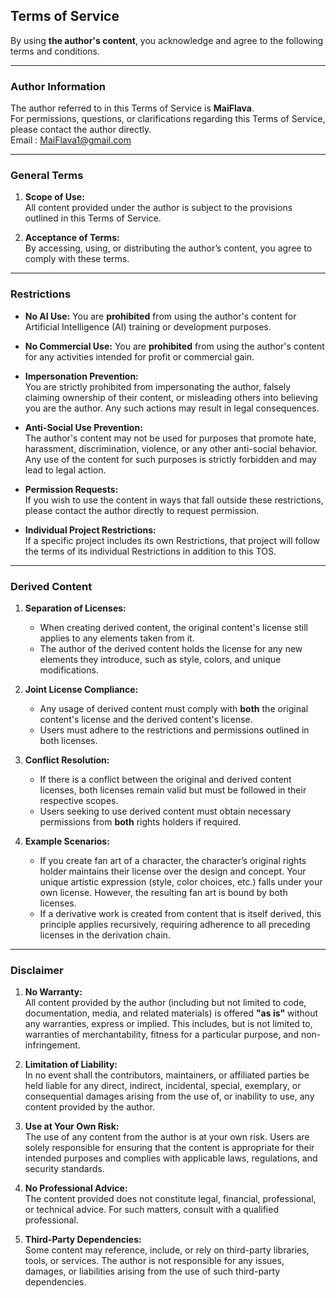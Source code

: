 ## **Terms of Service**

By using **the author's content**, you acknowledge and agree to the following terms and conditions.

---

### **Author Information**

The author referred to in this Terms of Service is **MaiFlava**.\
For permissions, questions, or clarifications regarding this Terms of Service, please contact the author directly.\
Email : MaiFlava1@gmail.com

---

### **General Terms**

1. **Scope of Use:**\
   All content provided under the author is subject to the provisions outlined in this Terms of Service.

2. **Acceptance of Terms:**\
   By accessing, using, or distributing the author’s content, you agree to comply with these terms.

---

### **Restrictions**

 - **No AI Use:**
  You are **prohibited** from using the author's content for Artificial Intelligence (AI) training or development purposes.

- **No Commercial Use:**
  You are **prohibited** from using the author's content for any activities intended for profit or commercial gain.

- **Impersonation Prevention:**\
  You are strictly prohibited from impersonating the author, falsely claiming ownership of their content, or misleading others into believing you are the author. Any such actions may result in legal consequences.

- **Anti-Social Use Prevention:**\
  The author's content may not be used for purposes that promote hate, harassment, discrimination, violence, or any other anti-social behavior. Any use of the content for such purposes is strictly forbidden and may lead to legal action.

- **Permission Requests:**\
  If you wish to use the content in ways that fall outside these restrictions, please contact the author directly to request permission.

- **Individual Project Restrictions:**\
  If a specific project includes its own Restrictions, that project will follow the terms of its individual Restrictions in addition to this TOS.

---

### **Derived Content**

1. **Separation of Licenses:**

   - When creating derived content, the original content's license still applies to any elements taken from it.
   - The author of the derived content holds the license for any new elements they introduce, such as style, colors, and unique modifications.

2. **Joint License Compliance:**

   - Any usage of derived content must comply with **both** the original content's license and the derived content's license.
   - Users must adhere to the restrictions and permissions outlined in both licenses.

3. **Conflict Resolution:**

   - If there is a conflict between the original and derived content licenses, both licenses remain valid but must be followed in their respective scopes.
   - Users seeking to use derived content must obtain necessary permissions from **both** rights holders if required.

4. **Example Scenarios:**

   - If you create fan art of a character, the character’s original rights holder maintains their license over the design and concept. Your unique artistic expression (style, color choices, etc.) falls under your own license. However, the resulting fan art is bound by both licenses.
   - If a derivative work is created from content that is itself derived, this principle applies recursively, requiring adherence to all preceding licenses in the derivation chain.

---

### **Disclaimer**

1. **No Warranty:**\
   All content provided by the author (including but not limited to code, documentation, media, and related materials) is offered **"as is"** without any warranties, express or implied. This includes, but is not limited to, warranties of merchantability, fitness for a particular purpose, and non-infringement.

2. **Limitation of Liability:**\
   In no event shall the contributors, maintainers, or affiliated parties be held liable for any direct, indirect, incidental, special, exemplary, or consequential damages arising from the use of, or inability to use, any content provided by the author.

3. **Use at Your Own Risk:**\
   The use of any content from the author is at your own risk. Users are solely responsible for ensuring that the content is appropriate for their intended purposes and complies with applicable laws, regulations, and security standards.

4. **No Professional Advice:**\
   The content provided does not constitute legal, financial, professional, or technical advice. For such matters, consult with a qualified professional.

5. **Third-Party Dependencies:**\
   Some content may reference, include, or rely on third-party libraries, tools, or services. The author is not responsible for any issues, damages, or liabilities arising from the use of such third-party dependencies.

